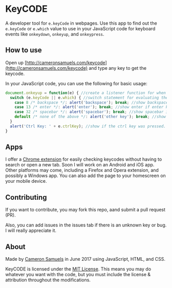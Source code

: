 # KeyCODE
A developer tool for `e.keyCode` in webpages. Use this app to find out the `e.keyCode` or `e.which` value to use in your JavaScript code for keyboard events like `onkeydown`, `onkeyup`, and `onkeypress`.

## How to use
Open up [http://cameronsamuels.com/keycode](http://cameronsamuels.com/keycode) and type any key to get the keycode.

In your JavaScript code, you can use the following for basic usage:

```javascript
document.onkeyup = function(e) { //create a listener function for when a key is lifted up
  switch (e.keyCode || e.which) { //switch statement for evaluating the keyCode
    case 8 /* backspace */: alert('backspace'); break; //show backspace if back key was pressed
    case 13 /* enter */: alert('enter'); break; //show enter if enter key was pressed
    case 32 /* spacebar */: alert('spacebar'); break; //show spacebar if spacebar key was pressed
    default /* none of the above */: alert('other key'); break; //show other key if none of the above
  }
  alert('Ctrl Key: ' + e.ctrlKey); //show if the ctrl key was pressed. Also other modifiers can be e.altKey; e.shiftKey; e.metaKey;
}
```
## Apps
I offer a [Chrome extension](https://goo.gl/eQfc6p) for easily checking keycodes without having to search or open a new tab. Soon I will work on an Android and iOS app. Other platforms may come, including a Firefox and Opera extension, and possibly a Windows app. You can also add the page to your homescreen on your mobile device.

## Contributing
If you want to contribute, you may fork this repo, aand submit a pull request (PR).

Also, you can add issues in the issues tab if there is an unknown key or bug. I will really appreciate it.

## About
Made by [Cameron Samuels](http://cameronsamuels.com) in June 2017 using JavaScript, HTML, and CSS.

KeyCODE is licensed under the [MIT License](LICENSE). This means you may do whatever you want with the code, but you must include the license & attribution throughout the modifications.
